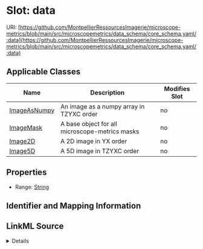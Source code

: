 # Slot: data

URI: [https://github.com/MontpellierRessourcesImagerie/microscope-metrics/blob/main/src/microscopemetrics/data_schema/core_schema.yaml/:data](https://github.com/MontpellierRessourcesImagerie/microscope-metrics/blob/main/src/microscopemetrics/data_schema/core_schema.yaml/:data)



<!-- no inheritance hierarchy -->




## Applicable Classes

| Name | Description | Modifies Slot |
| --- | --- | --- |
[ImageAsNumpy](ImageAsNumpy.md) | An image as a numpy array in TZYXC order |  no  |
[ImageMask](ImageMask.md) | A base object for all microscope-metrics masks |  no  |
[Image2D](Image2D.md) | A 2D image in YX order |  no  |
[Image5D](Image5D.md) | A 5D image in TZYXC order |  no  |







## Properties

* Range: [String](String.md)





## Identifier and Mapping Information








## LinkML Source

<details>
```yaml
name: data
alias: data
domain_of:
- ImageAsNumpy
- ImageMask
- Image2D
- Image5D
range: string

```
</details>